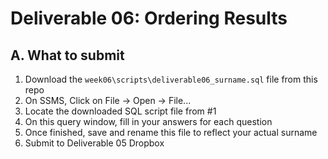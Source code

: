 # Deliverable 06: Ordering Results

## A. What to submit

1. Download the `week06\scripts\deliverable06_surname.sql` file from this repo
2. On SSMS, Click on File -> Open -> File...
3. Locate the downloaded SQL script file from #1
4. On this query window, fill in your answers for each question
5. Once finished, save and rename this file to reflect your actual surname
6. Submit to Deliverable 05 Dropbox
